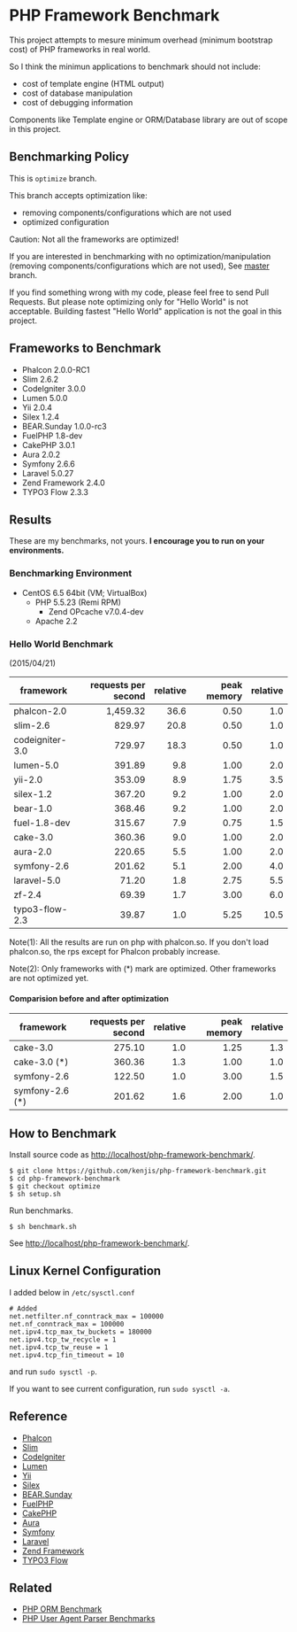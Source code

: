 # PHP Framework Benchmark

This project attempts to mesure minimum overhead (minimum bootstrap cost) of PHP frameworks in real world.

So I think the minimun applications to benchmark should not include:

* cost of template engine (HTML output)
* cost of database manipulation
* cost of debugging information

Components like Template engine or ORM/Database library are out of scope in this project.

## Benchmarking Policy

This is `optimize` branch.

This branch accepts optimization like:

* removing components/configurations which are not used
* optimized configuration

Caution: Not all the frameworks are optimized!

If you are interested in benchmarking with no optimization/manipulation (removing components/configurations which are not used), See [master](https://github.com/kenjis/php-framework-benchmark/) branch.

If you find something wrong with my code, please feel free to send Pull Requests. But please note optimizing only for "Hello World" is not acceptable. Building fastest "Hello World" application is not the goal in this project.

## Frameworks to Benchmark

* Phalcon 2.0.0-RC1
* Slim 2.6.2
* CodeIgniter 3.0.0
* Lumen 5.0.0
* Yii 2.0.4
* Silex 1.2.4
* BEAR.Sunday 1.0.0-rc3
* FuelPHP 1.8-dev
* CakePHP 3.0.1
* Aura 2.0.2
* Symfony 2.6.6
* Laravel 5.0.27
* Zend Framework 2.4.0
* TYPO3 Flow 2.3.3

## Results

These are my benchmarks, not yours. **I encourage you to run on your environments.**

### Benchmarking Environment

* CentOS 6.5 64bit (VM; VirtualBox)
  * PHP 5.5.23 (Remi RPM)
    * Zend OPcache v7.0.4-dev
  * Apache 2.2

### Hello World Benchmark

(2015/04/21)

|framework          |requests per second|relative|peak memory|relative|
|-------------------|------------------:|-------:|----------:|-------:|
|phalcon-2.0        |           1,459.32|    36.6|       0.50|     1.0|
|slim-2.6           |             829.97|    20.8|       0.50|     1.0|
|codeigniter-3.0    |             729.97|    18.3|       0.50|     1.0|
|lumen-5.0          |             391.89|     9.8|       1.00|     2.0|
|yii-2.0            |             353.09|     8.9|       1.75|     3.5|
|silex-1.2          |             367.20|     9.2|       1.00|     2.0|
|bear-1.0           |             368.46|     9.2|       1.00|     2.0|
|fuel-1.8-dev       |             315.67|     7.9|       0.75|     1.5|
|cake-3.0           |             360.36|     9.0|       1.00|     2.0|
|aura-2.0           |             220.65|     5.5|       1.00|     2.0|
|symfony-2.6        |             201.62|     5.1|       2.00|     4.0|
|laravel-5.0        |              71.20|     1.8|       2.75|     5.5|
|zf-2.4             |              69.39|     1.7|       3.00|     6.0|
|typo3-flow-2.3     |              39.87|     1.0|       5.25|    10.5|

Note(1): All the results are run on php with phalcon.so. If you don't load phalcon.so, the rps except for Phalcon probably increase.

Note(2): Only frameworks with (*) mark are optimized. Other frameworks are not optimized yet.

#### Comparision before and after optimization

|framework          |requests per second|relative|peak memory|relative|
|-------------------|------------------:|-------:|----------:|-------:|
|cake-3.0           |             275.10|     1.0|       1.25|     1.3|
|cake-3.0 (*)       |             360.36|     1.3|       1.00|     1.0|
|symfony-2.6        |             122.50|     1.0|       3.00|     1.5|
|symfony-2.6 (*)    |             201.62|     1.6|       2.00|     1.0|

## How to Benchmark

Install source code as <http://localhost/php-framework-benchmark/>.

~~~
$ git clone https://github.com/kenjis/php-framework-benchmark.git
$ cd php-framework-benchmark
$ git checkout optimize
$ sh setup.sh
~~~

Run benchmarks.

~~~
$ sh benchmark.sh
~~~

See <http://localhost/php-framework-benchmark/>.

## Linux Kernel Configuration

I added below in `/etc/sysctl.conf`

~~~
# Added
net.netfilter.nf_conntrack_max = 100000
net.nf_conntrack_max = 100000
net.ipv4.tcp_max_tw_buckets = 180000
net.ipv4.tcp_tw_recycle = 1
net.ipv4.tcp_tw_reuse = 1
net.ipv4.tcp_fin_timeout = 10
~~~

and run `sudo sysctl -p`.

If you want to see current configuration, run `sudo sysctl -a`.

## Reference

* [Phalcon](http://phalconphp.com/)
* [Slim](http://www.slimframework.com/)
* [CodeIgniter](http://www.codeigniter.com/)
* [Lumen](http://lumen.laravel.com/)
* [Yii](http://www.yiiframework.com/)
* [Silex](http://silex.sensiolabs.org/)
* [BEAR.Sunday](https://bearsunday.github.io/)
* [FuelPHP](http://fuelphp.com/)
* [CakePHP](http://cakephp.org/)
* [Aura](http://auraphp.com/)
* [Symfony](http://symfony.com/)
* [Laravel](http://laravel.com/)
* [Zend Framework](http://framework.zend.com/)
* [TYPO3 Flow](http://flow.typo3.org/)

## Related

* [PHP ORM Benchmark](https://github.com/kenjis/php-orm-benchmark)
* [PHP User Agent Parser Benchmarks](https://github.com/kenjis/user-agent-parser-benchmarks)
